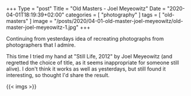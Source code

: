 +++
Type = "post"
Title = "Old Masters - Joel Meyeowitz"
Date = "2020-04-01T18:19:39+02:00"
categories = [ "photography" ]
tags = [
    "old-masters"
]
image = "/posts/2020/04-01-old-master-joel-meyeowitz/old-master-joel-meyeowitz-1.jpg"
+++

Continuing from yesterdays idea of recreating photographs from photographers that I admire.

<!--more-->

This time I tried my hand at "Still Life, 2012" by Joel Meyeowitz (and regretted the choice of title, as it seems inappropriate for someone still alive). I don't think it works as well as yesterdays, but still found it interesting, so thought I'd share the result.

{{< imgs >}}

